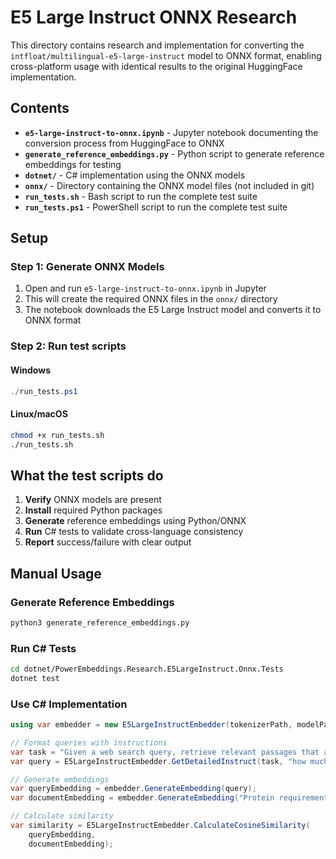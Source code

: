 # E5 Large Instruct ONNX Research

This directory contains research and implementation for converting the `intfloat/multilingual-e5-large-instruct` model to ONNX format, enabling cross-platform usage with identical results to the original HuggingFace implementation.

## Contents

- **`e5-large-instruct-to-onnx.ipynb`** - Jupyter notebook documenting the conversion process from HuggingFace to ONNX
- **`generate_reference_embeddings.py`** - Python script to generate reference embeddings for testing
- **`dotnet/`** - C# implementation using the ONNX models
- **`onnx/`** - Directory containing the ONNX model files (not included in git)
- **`run_tests.sh`** - Bash script to run the complete test suite
- **`run_tests.ps1`** - PowerShell script to run the complete test suite

## Setup

### Step 1: Generate ONNX Models
1. Open and run `e5-large-instruct-to-onnx.ipynb` in Jupyter
2. This will create the required ONNX files in the `onnx/` directory
3. The notebook downloads the E5 Large Instruct model and converts it to ONNX format

### Step 2: Run test scripts

#### Windows
```powershell
./run_tests.ps1
```

#### Linux/macOS
```bash
chmod +x run_tests.sh
./run_tests.sh
```

## What the test scripts do

1. **Verify** ONNX models are present
2. **Install** required Python packages
3. **Generate** reference embeddings using Python/ONNX
4. **Run** C# tests to validate cross-language consistency
5. **Report** success/failure with clear output

## Manual Usage

### Generate Reference Embeddings
```bash
python3 generate_reference_embeddings.py
```

### Run C# Tests
```bash
cd dotnet/PowerEmbeddings.Research.E5LargeInstruct.Onnx.Tests
dotnet test
```

### Use C# Implementation
```csharp
using var embedder = new E5LargeInstructEmbedder(tokenizerPath, modelPath);

// Format queries with instructions
var task = "Given a web search query, retrieve relevant passages that answer the query";
var query = E5LargeInstructEmbedder.GetDetailedInstruct(task, "how much protein should a female eat");

// Generate embeddings
var queryEmbedding = embedder.GenerateEmbedding(query);
var documentEmbedding = embedder.GenerateEmbedding("Protein requirements document...");

// Calculate similarity
var similarity = E5LargeInstructEmbedder.CalculateCosineSimilarity(
    queryEmbedding, 
    documentEmbedding);
```